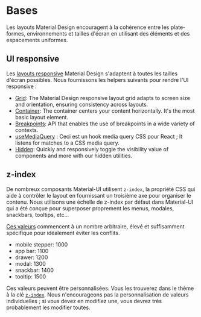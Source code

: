 # Bases

<p class="description">Les layouts Material Design encouragent à la cohérence entre les plate-formes, environnements et tailles d'écran en utilisant des éléments et des espacements uniformes.</p>

## UI responsive

Les [layouts responsive](https://material.io/design/layout/responsive-layout-grid.html) Material Design s'adaptent à toutes les tailles d'écran possibles. Nous fournissons les helpers suivants pour rendre l'UI responsive :

- [Grid](/layout/grid/): The Material Design responsive layout grid adapts to screen size and orientation, ensuring consistency across layouts.
- [Container](/layout/container/): The container centers your content horizontally. It's the most basic layout element.
- [Breakpoints](/layout/breakpoints/): API that enables the use of breakpoints in a wide variety of contexts.
- [useMediaQuery](/layout/use-media-query/) : Ceci est un hook media query CSS pour React ; It listens for matches to a CSS media query.
- [Hidden](/layout/hidden/): Quickly and responsively toggle the visibility value of components and more with our hidden utilities.

## z-index

De nombreux composants Material-UI utilisent `z-index`, la propriété CSS qui aide à contrôler le layout en fournissant un troisième axe pour organiser le contenu. Nous utilisons une échelle de z-index par défaut dans Material-UI qui a été conçue pour superposer proprement les menus, modales, snackbars, tooltips, etc...

[Ces valeurs](https://github.com/mui-org/material-ui/blob/next/packages/material-ui/src/styles/zIndex.js) commencent à un nombre arbitraire, élevé et suffisamment spécifique pour idéalement éviter les conflits.

- mobile stepper: 1000
- app bar: 1100
- drawer: 1200
- modal: 1300
- snackbar: 1400
- tooltip: 1500

Ces valeurs peuvent être personnalisées. Vous les trouverez dans le thème à la clé [`z-index`](/customization/default-theme/?expend-path=$.zIndex). Nous n'encourageons pas la personnalisation de valeurs individuelles ; si vous devez en modifiez une, vous devrez très probablement les modifier toutes.
